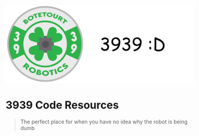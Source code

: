 ![](coverwallpaper.png)
# 3939 Code Resources

> The perfect place for when you have no idea why the robot is being dumb

<!-- background image -->

